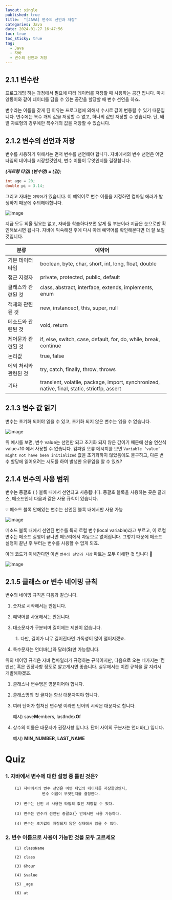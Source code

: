 ```yaml
---
layout: single
published: true
title:  "[JAVA] 변수의 선언과 저장"
categories: Java
date: 2024-01-27 16:47:56
toc: true
toc_sticky: true
tag:   
  - Java
  - 자바
  - 변수의 선언과 저장
---
```


## 2.1.1 변수란

프로그래밍 하는 과정에서 필요에 따라 데이터를 저장할 때 사용하는 공간 입니다. 마치 양동이와 같이 데이터를 담을 수 있는 공간을 할당할 때 변수 선언을 하죠. 



변수라는 이름을 갖게 된 이유는 프로그램에 의해서 수시로 값이 변동될 수 있기 때문입니다. 변수에는 복수 개의 값을 저장할 수 없고, 하나의 값만 저장할 수 있습니다. 단, 배열 자료형의 경우에만 복수개의 값을 저장할 수 있습니다. 

## 2.1.2 변수의 선언과 저장

변수를 사용하기 위해서는 먼저 변수를 선언해야 합니다. 자바에서의 변수 선언은 어떤 타입의 데이터를 저장할것인지, 변수 이름이 무엇인지를 결정합니다. 

***(자료형 타입) (변수명) = (값);***

```java
int age = 20; 
double pi = 3.14; 
```

그리고 자바는 `예약어`가 있습니다. 이 예약어로 변수 이름을 지정하면 컴파일 에러가 발생하기 때문에 주의해야합니다. 

![image](https://github.com/BaxDailyGit/BaxDailyGit/assets/99312529/a19e8135-356f-45d3-a8c8-3c5bbccf8f3d)

지금 모두 외울 필요는 없고, 자바를 학습하다보면 알게 될 부분이라 지금은 눈으로만 확인해보시면 됩니다. 자바에 익숙해진 후에 다시 아래 예약어를 확인해본다면 더 잘 보일것입니다. 

| 분류 | 예약어 |
| --- | --- |
| 기본 데이터 타입 | boolean, byte, char, short, int, long, float, double |
| 접근 지정자 | private, protected, public, default |
| 클래스와 관련된 것 | class, abstract, interface, extends, implements, enum |
| 객체와 관련된 것 | new, instanceof, this, super, null |
| 메소드와 관련된 것 | void, return |
| 제어문과 관련된 것 | if, else, switch, case, default, for, do, while, break, continue |
| 논리값 | true, false |
| 에외 처리와 관련된 것 | try, catch, finally, throw, throws |
| 기타 | transient, volatile, package, import, synchronized, native, final, static, strictfp, assert |

## 2.1.3 변수 값 읽기

변수는 초기화 되어야 읽을 수 있고, 초기화 되지 않은 변수는 읽을 수 없습니다. 

![image](https://github.com/BaxDailyGit/BaxDailyGit/assets/99312529/647df9e2-74fb-4ba4-9ff7-c2a41d8496e0)

위 예시를 보면, 변수 value는 선언만 되고 초기화 되지 않은 값이기 때문에 산술 연산식 value+10 에서 사용할 수 없습니다. 컴파일 오류 메시지를 보면 `Variable ‘value’ might not have been initialized` 값을 초기화하지 않았음에도 불구하고, 다른 변수 할당에 읽어오려는 시도를 하여 발생한 오류임을 알 수 있죠?

## 2.1.4 변수의 사용 범위

변수는 중괄호 { } 블록 내에서 선언되고 사용됩니다. 중괄호 블록을 사용하는 곳은 클래스, 메소드인데 다음과 같은 사용 규칙이 있습니다. 

<aside>
💡 메소드 블록 안에있는 변수는 선언된 블록 내에서만 사용 가능

</aside>

![image](https://github.com/BaxDailyGit/BaxDailyGit/assets/99312529/60606f5a-a7d4-4903-adea-8851dcb8888f)

메소드 블록 내에서 선언된 변수를 특히 로컬 변수(local variable)라고 부르고, 이 로컬 변수는 메소드 실행이 끝나면 메모리에서 자동으로 없어집니다. 그렇기 때문에 메소드 실행이 끝난 후 부터는 변수를 사용할 수 없게 되죠.

아래 코드가 이해간다면 이번 `변수의 선언과 저장` 파트는 모두 이해한 것 입니다 🙂

![image](https://github.com/BaxDailyGit/BaxDailyGit/assets/99312529/6734c923-036d-45f9-b8fc-3d1062ba5c42)

## 2.1.5 클래스 or 변수 네이밍 규칙

변수의 네이밍 규칙은 다음과 같습니다. 

1. 숫자로 시작해서는 안됩니다.
2. 예약어를 사용해서는 안됩니다.
3. 대소문자가 구분되며 길이에는 제한이 없습니다. 
    1. 다만, 길이가 너무 길어진다면 가독성이 많이 떨어지겠죠.

 4. 특수문자는 언더바(_)와 달러($)만 가능합니다.

위의 네이밍 규칙은 자바 컴파일러가 규정하는 규칙이지만, 다음으로 오는 네가지는 ‘컨벤션’, 혹은 권장사항 정도로 알고계시면 좋습니다. 실무에서는 이런 규칙을 잘 지켜서 개발해야겠죠. 

1. 클래스나 변수명은 영문이어야 합니다. 
2. 클래스명의 첫 글자는 항상 대문자여야 합니다.
3. 여러 단어가 합쳐진 변수명 이라면 단어의 시작은 대문자로 합니다.
    
    예시) save**M**embers, last**I**ndex**O**f
    
4. 상수의 이름은 대문자가 권장사항 입니다. 단어 사이의 구분자는 언더바(_) 입니다.
    
    예시) **MIN_NUMBER**, **LAST_NAME**
    

# Quiz

### 1. 자바에서 변수에 대한 설명 중 틀린 것은?

```ebnf
    (1) 자바에서의 변수 선언은 어떤 타입의 데이터를 저장할것인지, 
				변수 이름이 무엇인지를 결정한다.
    
    (2) 변수는 선언 시 사용한 타입의 값만 저장할 수 있다.
    
    (3) 변수는 변수가 선언된 중괄호{} 안에서만 사용 가능하다.
    
    (4) 변수는 초기값이 저장되지 않은 상태에서 읽을 수 있다.
```

### 2. 변수 이름으로 사용이 가능한 것을 모두 고르세요

```ebnf
    (1) className
    
    (2) class
    
    (3) 6hour
    
    (4) $value
    
    (5) _age
    
    (6) at
```